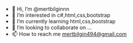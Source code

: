 - 👋 Hi, I’m @mertbilginnn
- 👀 I’m interested in c#,html,css,bootstrap
- 🌱 I’m currently learning html,css,bootstrap
- 💞️ I’m looking to collaborate on ...
- 📫 How to reach me mertbilgin494@gmail.com

<!---
mertbilginnn/mertbilginnn is a ✨ special ✨ repository because its `README.md` (this file) appears on your GitHub profile.
You can click the Preview link to take a look at your changes.
--->
